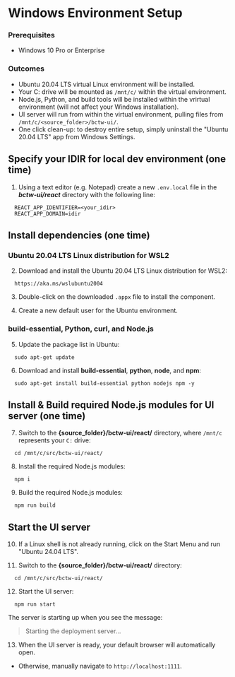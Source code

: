 # Windows Environment Setup

### Prerequisites

- Windows 10 Pro or Enterprise

### Outcomes

- Ubuntu 20.04 LTS virtual Linux environment will be installed.
- Your C: drive will be mounted as `/mnt/c/` within the virtual environment.
- Node.js, Python, and build tools will be installed within the vrirtual environment (will not affect your Windows installation).
- UI server will run from within the virtual environment, pulling files from `/mnt/c/<source_folder>/bctw-ui/`.
- One click clean-up: to destroy entire setup, simply uninstall the "Ubuntu 20.04 LTS" app from Windows Settings.

## Specify your IDIR for local dev environment (one time)

1. Using a text editor (e.g. Notepad) create a new `.env.local` file in the **_bctw-ui/react_** directory with the following line:

```
  REACT_APP_IDENTIFIER=<your_idir>
  REACT_APP_DOMAIN=idir
```

## Install dependencies (one time)

### Ubuntu 20.04 LTS Linux distribution for WSL2

2. Download and install the Ubuntu 20.04 LTS Linux distribution for WSL2:

```
  https://aka.ms/wslubuntu2004
```

3. Double-click on the downloaded `.appx` file to install the component.

4. Create a new default user for the Ubuntu environment.

### build-essential, Python, curl, and Node.js

5. Update the package list in Ubuntu:

```
  sudo apt-get update
```

6. Download and install **build-essential**, **python**, **node**, and **npm**:

```
  sudo apt-get install build-essential python nodejs npm -y
```

## Install & Build required Node.js modules for UI server (one time)

7. Switch to the **{source_folder}/bctw-ui/react/** directory, where `/mnt/c` represents your `C:` drive:

```
  cd /mnt/c/src/bctw-ui/react/
```

8. Install the required Node.js modules:

```
  npm i
```

9. Build the required Node.js modules:

```
  npm run build
```

## Start the UI server

10. If a Linux shell is not already running, click on the Start Menu and run "Ubuntu 24.04 LTS".

11. Switch to the **{source_folder}/bctw-ui/react/** directory:

```
  cd /mnt/c/src/bctw-ui/react/
```

12. Start the UI server:

```
  npm run start
```

The server is starting up when you see the message:

> Starting the deployment server...

13. When the UI server is ready, your default browser will automatically open.

- Otherwise, manually navigate to `http://localhost:1111`.
